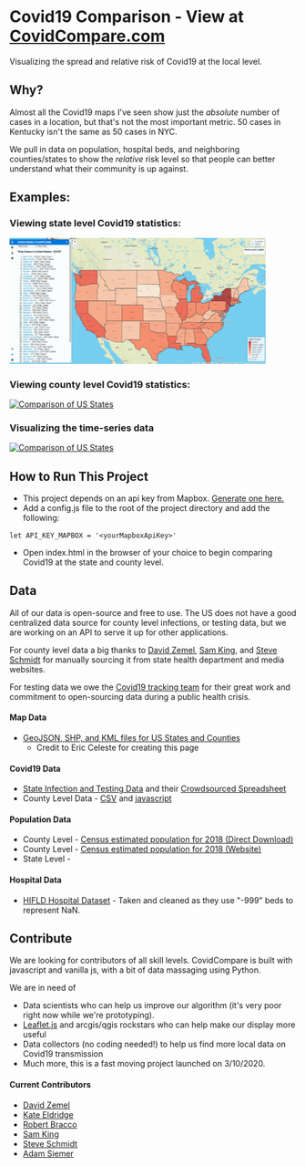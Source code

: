 # Covid19 Comparison - View at <a href="https://covidcompare.com" target="_blank">CovidCompare.com</a>

Visualizing the spread and relative risk of Covid19 at the local level.

## Why?

Almost all the Covid19 maps I've seen show just the *absolute* number of cases in a location, but that's not the most important metric. 50 cases in Kentucky isn't the same as 50 cases in NYC. 

We pull in data on population, hospital beds, and neighboring counties/states to show the *relative* risk level so that people can better understand what their community is up against. 

## Examples:

### Viewing state level Covid19 statistics:

[<img src="images/basicStates.gif" alt="Comparison of US States" width=450/>](images/basicStates.gif)

### Viewing county level Covid19 statistics:

[<img src="images/basicCounties.gif" alt="Comparison of US States" width=450/>](images/basicCounties.gif)

### Visualizing the time-series data

[<img src="images/visualizations.gif" alt="Comparison of US States" width=450/>](images/visualizations.gif)

## How to Run This Project
- This project depends on an api key from Mapbox. [Generate one here.](https://docs.mapbox.com/help/how-mapbox-works/access-tokens/)
- Add a config.js file to the root of the project directory and add the following:

```
let API_KEY_MAPBOX = '<yourMapboxApiKey>'
```
- Open index.html in the browser of your choice to begin comparing Covid19 at the state and county level.

## Data

All of our data is open-source and free to use. The US does not have a good centralized data source for county level infections, or testing data, but we are working on an API to serve it up for other applications.

For county level data a big thanks to [David Zemel](https://www.github.com/dzemel), [Sam King](https://www.github.com/SamSamDataMan), and [Steve Schmidt](https://www.youtube.com/watch?v=yoYZf-lBF_U) for manually sourcing it from state health department and media websites.

For testing data we owe the [Covid19 tracking team](https://covidtracking.com/about-team/) for their great work and commitment to open-sourcing data during a public health crisis.

#### Map Data 
- [GeoJSON, SHP, and KML files for US States and Counties](https://eric.clst.org/tech/usgeojson/)
  - Credit to Eric Celeste for creating this page

#### Covid19 Data
- [State Infection and Testing Data](https://covidtracking.com/) and their [Crowdsourced Spreadsheet](https://docs.google.com/spreadsheets/u/2/d/e/2PACX-1vRwAqp96T9sYYq2-i7Tj0pvTf6XVHjDSMIKBdZHXiCGGdNC0ypEU9NbngS8mxea55JuCFuua1MUeOj5/pubhtml)
- County Level Data - [CSV](https://github.com/rbracco/covidcompare/blob/master/data/dataCovidCounty.csv) and [javascript](https://github.com/rbracco/covidcompare/blob/master/data/dataCovidCounty.js)

#### Population Data
- County Level - [Census estimated population for 2018 (Direct Download)](https://www2.census.gov/programs-surveys/popest/datasets/2010-2018/counties/totals/co-est2018-alldata.csv)
- County Level - [Census estimated population for 2018 (Website)](https://www.census.gov/data/datasets/time-series/demo/popest/2010s-counties-total.html#par_textimage_70769902)
- State Level - 

#### Hospital Data
- [HIFLD Hospital Dataset](https://hifld-geoplatform.opendata.arcgis.com/datasets/hospitals) - Taken and cleaned as they use "-999" beds to represent NaN. 

## Contribute

We are looking for contributors of all skill levels. CovidCompare is built with javascript and vanilla js, with a bit of data massaging using Python. 

We are in need of 
- Data scientists who can help us improve our algorithm (it's very poor right now while we're prototyping).
- [Leaflet.js](https://leafletjs.com/) and arcgis/qgis rockstars who can help make our display more useful
- Data collectors (no coding needed!) to help us find more local data on Covid19 transmission
- Much more, this is a fast moving project launched on 3/10/2020.

#### Current Contributors
- [David Zemel](https://www.github.com/dzemel)
- [Kate Eldridge](https://www.github.com/keldri)
- [Robert Bracco](https://www.github.com/rbracco)
- [Sam King](https://www.github.com/SamSamDataMan)
- [Steve Schmidt](https://www.youtube.com/watch?v=yoYZf-lBF_U)
- [Adam Siemer](https://github.com/abcmer)
